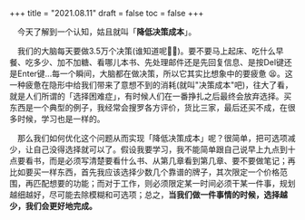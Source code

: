 +++
title = "2021.08.11"
draft = false
toc = false
+++

&emsp;今天了解到一个认知，姑且就叫「**降低决策成本**」。

&emsp;我们的大脑每天要做3.5万个决策(谁知道呢🤷‍♂️)。要不要马上起床、吃什么早餐、吃多少、加不加糖、看哪儿本书、先处理邮件还是先回复信息、是按Del键还是Enter键...每一个瞬间，大脑都在做决策，所以它其实比想象中的要疲惫 😫。这一种疲惫在隐形中给我们带来了意想不到的消耗(就叫"决策成本"吧)，往大了看，就是人们所谓的「选择困难症」，有时候人们在一番挣扎之后最终会放弃选择。买东西是一个典型的例子，我经常会搜罗各方评价，货比三家，最后还买不成，在很多时候，学习也是一样的。

&emsp;那么我们如何优化这个问题从而实现「降低决策成本」呢？很简单，把可选项减少，让自己没得选择就可以了。假设我要学习，我不能简单跟自己说早上九点到十点要看书，而是必须写清楚要看什么书、从第几章看到第几章、要不要做笔记；再比如要买一样东西，首先我应该选择少数几个靠谱的牌子，其次限定一个价格范围，再匹配想要的功能；而对于工作，则必须限定某一时间必须干某一件事，规划越细越好，尽可能去除模糊和可选项；总之，**当我们做一件事情的时候，选择越少，我们会更好地完成。**

&emsp;

